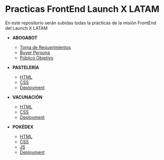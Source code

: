 # Practicas FrontEnd Launch X LATAM
En este repositorio serán subidas todas la prácticas de la misión FrontEnd del Launch X LATAM
- **ABOGABOT**
  - [Toma de Requerimientos](https://github.com/SaidB-95/Practicas-FrontEnd-Launch-X-LATAM/blob/main/01.-%20INTRO%20(Abogabot)/Toma%20de%20Requerimientos.md)
  - [Buyer Persona](https://github.com/SaidB-95/Practicas-FrontEnd-Launch-X-LATAM/blob/main/01.-%20INTRO%20(Abogabot)/Buyer%20Persona.md)
  - [Público Objetivo](https://github.com/SaidB-95/Practicas-FrontEnd-Launch-X-LATAM/blob/main/01.-%20INTRO%20(Abogabot)/P%C3%BAblico%20Objetivo.md)

- **PASTELERÍA**
  - [HTML](https://github.com/SaidB-95/Practicas-FrontEnd-Launch-X-LATAM/blob/883dee8d230d12aa3bc17189e4326031455049a8/02.-%20Pasteler%C3%ADa/Index.html)
  - [CSS](https://github.com/SaidB-95/Practicas-FrontEnd-Launch-X-LATAM/blob/883dee8d230d12aa3bc17189e4326031455049a8/02.-%20Pasteler%C3%ADa/styles.css)
  - [Deployment](https://saidb-95.github.io/merak/)

- **VACUNACIÓN**
  - [HTML](https://github.com/SaidB-95/Practicas-FrontEnd-Launch-X-LATAM/blob/4e8f84b1121327a7e1c34f32d919c9e96de7a975/03.-%20Vacunaci%C3%B3n/index.html)
  - [CSS](https://github.com/SaidB-95/Practicas-FrontEnd-Launch-X-LATAM/blob/4e8f84b1121327a7e1c34f32d919c9e96de7a975/03.-%20Vacunaci%C3%B3n/style.css)
  - [Deployment](https://saidb-95.github.io/vacunacion/)

- **POKÉDEX**
  - [HTML](https://github.com/SaidB-95/Practicas-FrontEnd-Launch-X-LATAM/blob/3f43da944708cf4403e75b58e57dccbec4618eb7/04.-%20Pok%C3%A9dex/pokedex.html)
  - [CSS](https://github.com/SaidB-95/Practicas-FrontEnd-Launch-X-LATAM/blob/3f43da944708cf4403e75b58e57dccbec4618eb7/04.-%20Pok%C3%A9dex/pokedex.css)
  - [JS](https://github.com/SaidB-95/Practicas-FrontEnd-Launch-X-LATAM/blob/3f43da944708cf4403e75b58e57dccbec4618eb7/04.-%20Pok%C3%A9dex/pokedex.js)
  - [Deployment](https://saidb-95.github.io/pokedex/)
